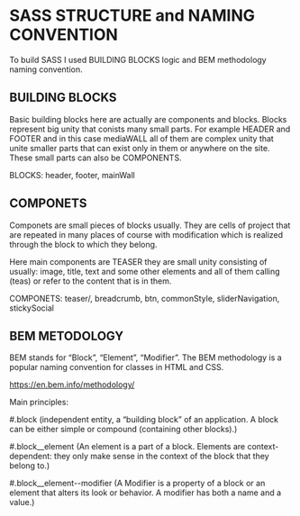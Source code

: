 # SASS STRUCTURE and NAMING CONVENTION

To build SASS I used BUILDING BLOCKS logic and BEM methodology naming convention.

## BUILDING BLOCKS

Basic building blocks here are actually are components and blocks. Blocks represent big unity that conists many small parts.
For example HEADER and FOOTER and in this case mediaWALL all of them are complex unity that unite smaller parts that can exist only in them or anywhere on the site.
These small parts can also be COMPONENTS.

BLOCKS: header, footer, mainWall

## COMPONETS

Componets are small pieces of blocks usually. They are cells of project that are repeated in many places of course with modification which is realized through the block to which they belong.

Here main components are TEASER they are small unity consisting of usually: image, title, text and some other elements and all of them calling (teas) or refer to the content that is in them.

COMPONETS: teaser/, breadcrumb, btn, commonStyle, sliderNavigation, stickySocial

## BEM METODOLOGY

BEM stands for “Block”, “Element”, “Modifier”. The BEM methodology is a popular naming convention for classes in HTML and CSS. 

https://en.bem.info/methodology/

Main principles:

#.block (independent entity, a “building block” of an application. A block can be either simple or compound (containing other blocks).)

#.block__element (An element is a part of a block. Elements are context-dependent: they only make sense in the context of the block that they belong to.)

#.block__element--modifier (A Modifier is a property of a block or an element that alters its look or behavior. A modifier has both a name and a value.)

